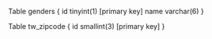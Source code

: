 Table genders {
  id tinyint(1) [primary key]
  name varchar(6)
}

Table tw_zipcode {
  id smallint(3) [primary key]
}